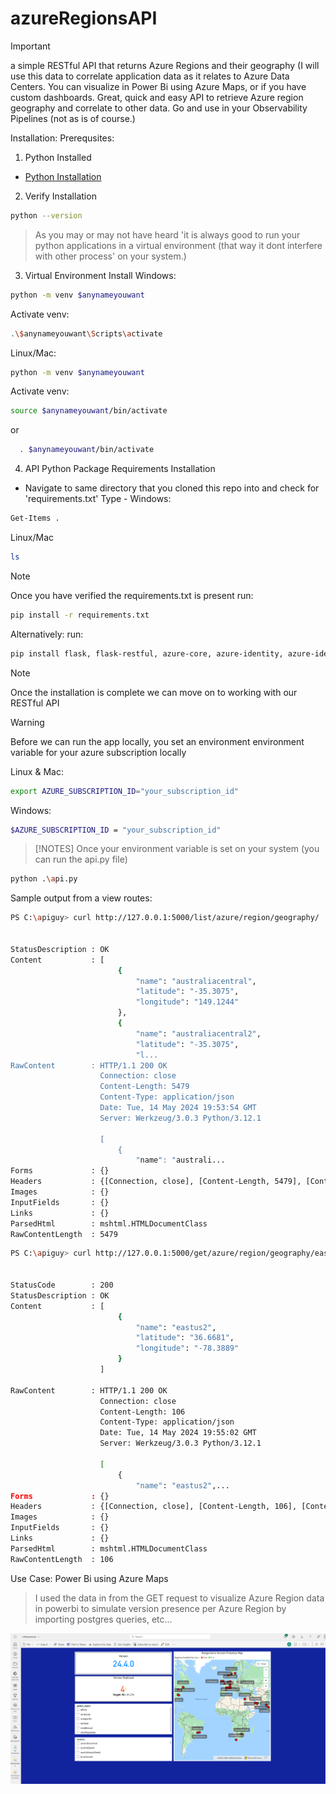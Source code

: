 # azureRegionsAPI

>[!IMPORTANT]
>a simple RESTful API that returns Azure Regions and their geography (I will use this data to correlate application data as it relates to Azure Data Centers. You can visualize in Power Bi using Azure Maps, or if you have custom dashboards. Great, quick and easy API to retrieve Azure region geography and correlate to other data. Go and use in your Observability Pipelines (not as is of course.)
>

Installation: 
Prerequsites:
1. Python Installed
- [Python Installation]('https://www.python.org/downloads/)
2. Verify Installation
```bash
python --version
```

>As you may or may not have heard 'it is always good to run your python applications in a virtual environment (that way it dont interfere with other process' on your system.)
>

3. Virtual Environment Install
Windows: 
```bash
python -m venv $anynameyouwant
```
Activate venv: 
```bash
.\$anynameyouwant\Scripts\activate
```
Linux/Mac: 
```bash
python -m venv $anynameyouwant
```
Activate venv:
```bash 
source $anynameyouwant/bin/activate
```
 or
```bash
  . $anynameyouwant/bin/activate
```

4. API Python Package Requirements Installation
- Navigate to same directory that you cloned this repo into and check for 'requirements.txt'
Type -
Windows:
```bash
Get-Items .
```
Linux/Mac
```bash
ls
```
>[!NOTE]
>Once you have verified the requirements.txt is present run:
```bash
pip install -r requirements.txt
```
Alternatively:
run:
```bash
pip install flask, flask-restful, azure-core, azure-identity, azure-identity, azure-mgmt-subscription
```

>[!NOTE]
> Once the installation is complete we can move on to working with our RESTful API

>[!WARNING]
> Before we can run the app locally, you set an environment environment variable for your azure subscription locally

Linux & Mac: 
```bash
export AZURE_SUBSCRIPTION_ID="your_subscription_id"
```
Windows: 
```bash
$AZURE_SUBSCRIPTION_ID = "your_subscription_id"
```

>[!NOTES]
Once your environment variable is set on your system (you can run the api.py file)
>

```bash
python .\api.py
```

Sample output from a view routes:

```bash
PS C:\apiguy> curl http://127.0.0.1:5000/list/azure/region/geography/

                                                                                                                                                                                    StatusCode        : 200                                                                                                                                                             
StatusDescription : OK                                                                                                                                                              
Content           : [                                                                                                                                                               
                        {
                            "name": "australiacentral",
                            "latitude": "-35.3075",
                            "longitude": "149.1244"
                        },
                        {
                            "name": "australiacentral2",
                            "latitude": "-35.3075",
                            "l...
RawContent        : HTTP/1.1 200 OK
                    Connection: close
                    Content-Length: 5479
                    Content-Type: application/json
                    Date: Tue, 14 May 2024 19:53:54 GMT
                    Server: Werkzeug/3.0.3 Python/3.12.1

                    [
                        {
                            "name": "australi...
Forms             : {}
Headers           : {[Connection, close], [Content-Length, 5479], [Content-Type, application/json], [Date, Tue, 14 May 2024 19:53:54 GMT]...}
Images            : {}
InputFields       : {}
Links             : {}
ParsedHtml        : mshtml.HTMLDocumentClass
RawContentLength  : 5479
```
```bash
PS C:\apiguy> curl http://127.0.0.1:5000/get/azure/region/geography/eastus2


StatusCode        : 200
StatusDescription : OK
Content           : [
                        {
                            "name": "eastus2",
                            "latitude": "36.6681",
                            "longitude": "-78.3889"
                        }
                    ]

RawContent        : HTTP/1.1 200 OK
                    Connection: close
                    Content-Length: 106
                    Content-Type: application/json
                    Date: Tue, 14 May 2024 19:55:02 GMT
                    Server: Werkzeug/3.0.3 Python/3.12.1

                    [
                        {
                            "name": "eastus2",...
Forms             : {}
Headers           : {[Connection, close], [Content-Length, 106], [Content-Type, application/json], [Date, Tue, 14 May 2024 19:55:02 GMT]...}
Images            : {}
InputFields       : {}
Links             : {}
ParsedHtml        : mshtml.HTMLDocumentClass
RawContentLength  : 106
```

Use Case:
Power Bi using Azure Maps

> I used the data in from the GET request to visualize Azure Region data in  powerbi to simulate version presence per Azure Region by importing postgres queries, etc...
>

![Sample Dashboard](dashboard.png)
